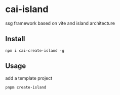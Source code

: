 # cai-island

ssg framework based on vite and island architecture

## Install

```shell
npm i cai-create-island -g
```

## Usage

add a template project

```bash
pnpm create-island
```

